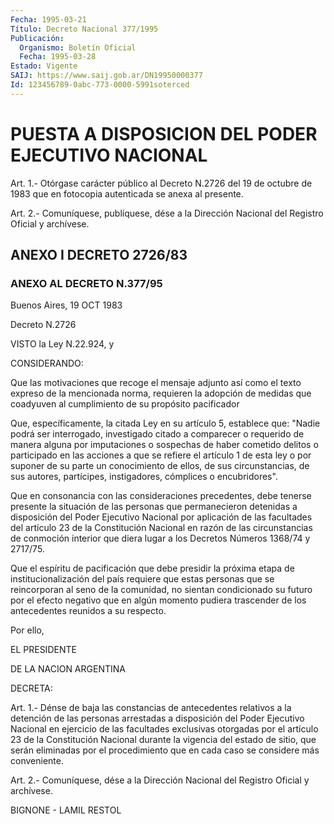 ```yaml
---
Fecha: 1995-03-21
Título: Decreto Nacional 377/1995
Publicación:
  Organismo: Boletín Oficial
  Fecha: 1995-03-28
Estado: Vigente
SAIJ: https://www.saij.gob.ar/DN19950000377
Id: 123456789-0abc-773-0000-5991soterced
---
```

# PUESTA A DISPOSICION DEL PODER EJECUTIVO NACIONAL

<a id="1"></a>
Art. 1.- Otórgase carácter público al Decreto N.2726 del 19 de octubre  de 1983 que en fotocopia autenticada se anexa al presente.

<a id="2"></a>
Art. 2.- Comuníquese, publíquese, dése a la Dirección Nacional del Registro Oficial y archívese.

## ANEXO I DECRETO 2726/83

### ANEXO AL DECRETO N.377/95

<a id="1"></a>
Buenos Aires, 19 OCT 1983

Decreto N.2726

VISTO la Ley N.22.924, y

CONSIDERANDO:

Que  las  motivaciones  que  recoge el mensaje adjunto así como el texto expreso de la mencionada  norma,  requieren  la  adopción  de medidas  que  coadyuven al cumplimiento de su propósito pacificador

Que, específicamente,  la  citada  Ley en su artículo 5, establece que: "Nadie podrá ser interrogado, investigado  citado a comparecer o requerido de manera alguna por imputaciones o sospechas  de haber cometido delitos o participado en las acciones a que se refiere  el artículo  1  de  esta ley o por suponer de su parte un conocimiento de  ellos,  de  sus circunstancias,  de  sus  autores,  partícipes, instigadores, cómplices o encubridores".

Que  en consonancia  con  las  consideraciones  precedentes,  debe tenerse  presente  la  situación  de las personas que permanecieron detenidas  a  disposición  del  Poder  Ejecutivo    Nacional    por aplicación  de  las  facultades  del artículo 23 de la Constitución Nacional en razón de las circunstancias  de  conmoción interior que diera    lugar  a  los  Decretos  Números  1368/74  y  2717/75.

Que el espíritu  de  pacificación  que  debe  presidir  la próxima etapa de institucionalización del país requiere que estas  personas que se reincorporan al seno de la comunidad, no sientan condicionado  su futuro por el efecto negativo que en algún momento pudiera trascender  de los antecedentes reunidos a su respecto.

Por ello,

EL PRESIDENTE

DE LA NACION ARGENTINA

DECRETA:

Art. 1.- Dénse de baja  las  constancias de antecedentes relativos a la detención de las personas  arrestadas  a disposición del Poder Ejecutivo  Nacional  en  ejercicio  de  las  facultades  exclusivas otorgadas  por el artículo 23 de la Constitución  Nacional  durante la vigencia  del  estado  de  sitio,  que  serán  eliminadas por el procedimiento  que  en  cada caso se considere más conveniente.

Art. 2.- Comuníquese, dése  a  la  Dirección Nacional del Registro Oficial y archívese.

BIGNONE - LAMIL RESTOL